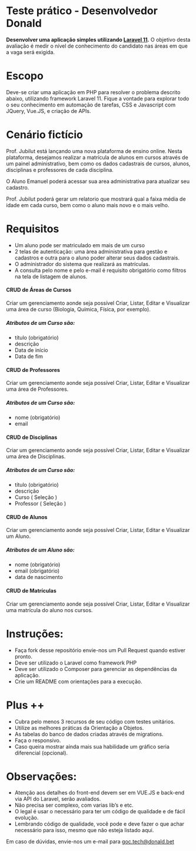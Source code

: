 # Teste prático - Desenvolvedor Donald

**Desenvolver uma aplicação simples utilizando [Laravel 11](https://laravel.com/).**
O objetivo desta avaliação é medir o nível de conhecimento do candidato nas áreas em que a vaga será exigida.

# Escopo
Deve-se criar uma aplicação em PHP para resolver o problema descrito abaixo, utilizando framework Laravel 11. Fique a vontade para explorar todo o seu conhecimento em automação de tarefas, CSS e Javascript com JQuery, Vue.JS, e criação de APIs.

# Cenário fictício
Prof. Jubilut está lançando uma nova plataforma de ensino online. Nesta plataforma, desejamos realizar a matrícula de alunos em cursos através de um painel administrativo, bem como os dados cadastrais de cursos, alunos, disciplinas e professores de cada disciplina.

O Aluno Emanuel poderá acessar sua area administrativa para atualizar seu cadastro.

Prof. Jubilut poderá gerar um relatorio que mostrará qual a faixa média de idade em cada curso, bem como o aluno mais novo e o mais velho.

# Requisitos
- Um aluno pode ser matriculado em mais de um curso
- 2 telas de autenticação: uma àrea administrativa para gestão e cadastros e outra para o aluno poder alterar seus dados cadastrais.
- O administrador do sistema que realizará as matrículas.
- A consulta pelo nome e pelo e-mail é requisito obrigatório como filtros na tela de listagem de alunos.


#### CRUD de Áreas de Cursos
Criar um gerenciamento aonde seja possível Criar, Listar, Editar e Visualizar uma área de curso (Biologia, Química, Física, por exemplo). 

##### Atributos de um Curso são:
- título (obrigatório)
- descrição 
- Data de início
- Data de fim

#### CRUD de Professores
Criar um gerenciamento aonde seja possível Criar, Listar, Editar e Visualizar uma área de Professores. 

##### Atributos de um Curso são:
- nome (obrigatório)
- email

#### CRUD de Disciplinas
Criar um gerenciamento aonde seja possível Criar, Listar, Editar e Visualizar uma área de Disciplinas. 

##### Atributos de um Curso são:
- título (obrigatório)
- descrição 
- Curso ( Seleção )
- Professor ( Seleção )

#### CRUD de Alunos
Criar um gerenciamento aonde seja possível Criar, Listar, Editar e Visualizar um Aluno. 

##### Atributos de um Aluno são:
- nome (obrigatório)
- email (obrigatório)
- data de nascimento

#### CRUD de Matrículas
Criar um gerenciamento aonde seja possível Criar, Listar, Editar e Visualizar uma matrícula do aluno nos cursos. 

# Instruções:

- Faça fork desse repositório envie-nos um Pull Request quando estiver pronto.
- Deve ser utilizado o Laravel como framework PHP
- Deve ser utilizado o Composer para gerenciar as dependências da aplicação. 
- Crie um README com orientações para a execução.

# Plus ++ 
- Cubra pelo menos 3 recursos de seu código com testes unitários.
- Utilize as melhores práticas da Orientação a Objetos.
- As tabelas do banco de dados criadas através de migrations.
- Faça o responsivo. 
- Caso queira mostrar ainda mais sua habilidade um gráfico seria diferencial (opcional).


# Observações:

- Atenção aos detalhes do front-end devem ser em VUE.JS e back-end via API do Laravel, serão avaliados.
- Não precisa ser complexo, com varias lib’s e etc. 
- O legal é usar o necessário para ter um código de qualidade e de fácil evolução. 
- Lembrando código de qualidade, você pode e deve fazer o que achar necessário para isso, mesmo que não esteja listado aqui. 

Em caso de dúvidas, envie-nos um e-mail para goc.tech@donald.bet 
